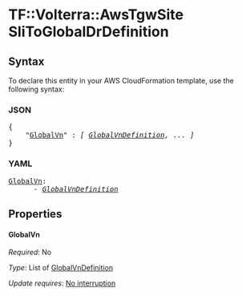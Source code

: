 # TF::Volterra::AwsTgwSite SliToGlobalDrDefinition

## Syntax

To declare this entity in your AWS CloudFormation template, use the following syntax:

### JSON

<pre>
{
    "<a href="#globalvn" title="GlobalVn">GlobalVn</a>" : <i>[ <a href="globalvndefinition.md">GlobalVnDefinition</a>, ... ]</i>
}
</pre>

### YAML

<pre>
<a href="#globalvn" title="GlobalVn">GlobalVn</a>: <i>
      - <a href="globalvndefinition.md">GlobalVnDefinition</a></i>
</pre>

## Properties

#### GlobalVn

_Required_: No

_Type_: List of <a href="globalvndefinition.md">GlobalVnDefinition</a>

_Update requires_: [No interruption](https://docs.aws.amazon.com/AWSCloudFormation/latest/UserGuide/using-cfn-updating-stacks-update-behaviors.html#update-no-interrupt)

